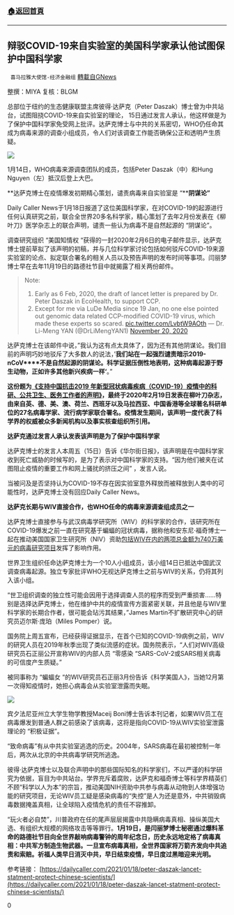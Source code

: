 ###  [:house:返回首頁](https://github.com/ourhimalayas/txt)
---

## 辩驳COVID-19来自实验室的美国科学家承认他试图保护中国科学家
` 喜马拉雅大使馆-经济金融组` [轉載自GNews](https://gnews.org/zh-hans/772639/)

整撰：MIYA 
复核：BLGM

总部位于纽约的生态健康联盟主席彼得·达萨克（Peter Daszak）博士曾为中共站台，试图阻挠COVID-19来自实验室的理论， 15日通过发言人承认，他这样做是为了保护中国科学家免受网上批评。达萨克博士与中共的关系密切，WHO仍任命其成为病毒来源的调查小组成员，令人们对该调查工作能否确保公正和透明产生质疑。

![]()![](https://gnews.org/wp-content/uploads/2021/01/1-75.png)

1月14日，WHO病毒来源调查团队的成员，包括Peter Daszak（中）和Hung Nguyen（左）抵汉后登上大巴。

**达萨克博士在疫情爆发初期精心策划，谴责病毒来自实验室是 “****阴谋论”**

Daily Caller News于1月18日报道了这位美国科学家，在对COVID-19的起源进行任何认真研究之前，联合全世界20多名科学家，精心策划了去年2月份发表在《柳叶刀》医学杂志上的联合声明，谴责一些认为病毒不是自然起源的 “阴谋论”。

调查研究组织 “美国知情权 “获得的一封2020年2月6日的电子邮件显示，达萨克博士提前草拟了该声明的初稿，并与几位科学家讨论包括如何驳斥COVID-19来源实验室的论点、拟定联合署名的相关人员以及预告声明的发布时间等事项。闫丽梦博士早在去年11月19日的路德社节目中就揭露了相关两份邮件。



> Note:
> 1. Early as 6 Feb, 2020, the draft of lancet letter is prepared by Dr. Peter Daszak in EcoHealth, to support CCP.
> 2. Except for me via LuDe Media since 19 Jan, no one else pointed out genomic data related CCP-modified COVID-19 virus, which made these experts so scared. [pic.twitter.com/LvbtW9AOth](https://t.co/LvbtW9AOth)
> — Dr. Li-Meng YAN (@DrLiMengYAN1) [November 20, 2020](https://twitter.com/DrLiMengYAN1/status/1329588671121657856?ref_src=twsrc%5Etfw)



达萨克博士在该邮件中说，”我认为这有点太具体了，因为还有其他阴谋论。我们目前的声明巧妙地驳斥了大多数人的说法，’**我们站在一起强烈谴责暗示2019-nCoV****不是自然起源的阴谋论。科学证据压倒性地表明，这种病毒起源于野生动物，正如许多其他新兴疾病一样‘**。”

**这份题为**[**《支持中国抗击2019 ****年新型冠状病毒疾病（COVID-19****）疫情中的科研、公共卫生、医务工作者的声明》**](https://www.thelancet.com/journals/lancet/article/PIIS0140-6736%2820%2930418-9/fulltext)**，最终于2020****年2****月19****日发表在柳叶刀杂志，由来自英、德、美、澳、荷兰、西班牙以及马拉西亚、中国香港等全球著名科研单位的27****名病毒学家、流行病学家联合署名。疫情发生期间，该声明一度代表了科学界的权威被众多新闻机构以及事实核查组织所引用。**

**达萨克通过发言人承认发表该声明是为了保护中国科学家**

达萨克博士的发言人本周五（15日）告诉《华尔街日报》，该声明是在中国科学家收到死亡威胁的时候写的，是为了表示对中国科学家的支持。“因为他们被夹在试图阻止疫情的重要工作和网上骚扰的挤压之间” ，发言人说。

当被问及是否坚持认为COVID-19不存在因实验室意外释放而被释放到人类中的可能性时，达萨克博士没有回应Daily Caller News。

**达萨克长期与WIV****直接合作，也WHO****任命的病毒来源调查组成员之一**

达萨克博士直接参与与武汉病毒学研究所（WIV）的科学家的合作，该研究所在COVID-19爆发之前一直在研究基于蝙蝠的冠状病毒，据称他和安东尼·福奇博士一起在推动美国国家卫生研究所（NIV）资助[包括WIV在内的两项总金额为740万美元的病毒研究项目](https://gnews.org/zh-hans/770016/)发挥了影响作用。

世界卫生组织任命达萨克博士为一个10人小组成员，该小组14日已抵达中国武汉调查病毒起源。独立专家批评WHO无视达萨克博士之前与WIV的关系，仍将其列入该小组。

“世卫组织调查的独立性可能会因用于选择调查人员的程序而受到严重损害……特别是选择达萨克博士，他在维护中共的疫情宣传方面紧密关联，并且他是与WIV里科学家的长期合作者，很可能会玷污其结果，”James Martin不扩散研究中心的研究员迈尔斯·庞珀（Miles Pomper）说。

国务院上周五宣布，已经获得证据显示，在首个已知的COVID-19病例之前，WIV的研究人员在2019年秋季出现了类似流感的症状。国务院表示，“人们对WIV高级研究员石正丽公开宣称WIV的内部人员 “零感染 “SARS-CoV-2或SARS相关病毒的可信度产生质疑。”

被同事称为 “蝙蝠女 “的WIV研究员石正丽3月份告诉《科学美国人》，当她12月第一次得知疫情时，她担心病毒会从实验室泄露而失眠。

![]()![](https://gnews.org/wp-content/uploads/2021/01/2-34.png)

宾夕法尼亚州立大学生物学教授Maceij Boni博士告诉本刊记者，如果WIV员工在病毒爆发到普通人群之前感染了该病毒，这将是指向COVID-19从WIV实验室泄露理论的 “积极证据”。

“致命病毒”有从中共实验室逃逸的历史。2004年，SARS病毒在最初被控制一年后，两次从北京的中共病毒学研究所逃逸。

彼得·达萨克博士以及联合声明中的那些国际知名的科学家们，不以严谨的科学研究为依据，盲目为中共站台。学界充斥着腐败，达萨克和福奇博士等科学界精英们不顾“科学以人为本”的宗旨，推动美国NIH资助中共参与病毒从动物到人体增强功能的研究项目，无论WIV员工疑是感染病毒的“失控”是人为还是意外，中共销毁病毒数据掩盖真相，让全球陷入疫情危机的责任不容推卸。

“玩火者必自焚”，川普政府在任的尾声层层揭露中共隐瞒病毒真相、操纵美国大选、有组织大规模的网络攻击等等罪行。**1****月19****日，是闫丽梦博士秘密通过爆料革命的路德社节目向全世界敲响病毒警钟的周年纪念日，历史永远地定格了病毒真相：中共军方制造生物武器。一旦宣布病毒真相，全世界国家将万箭齐发向中共追责和索赔。祈福人类早日消灭中共，早日结束疫情，早日度过黑暗迎来光明。**

参考链接：
[https://dailycaller.com/2021/01/18/peter-daszak-lancet-statment-protect-chinese-scientists/](https://dailycaller.com/2021/01/18/peter-daszak-lancet-statment-protect-chinese-scientists/)

0
